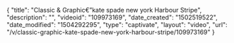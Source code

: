 {
    "title": "Classic &amp; Graphic&euro;&rdquo;kate spade new york Harbour Stripe",
    "description": "",
    "videoid": "109973169",
    "date_created": "1502519522",
    "date_modified": "1504292295",
    "type": "captivate",
    "layout": "video",
    "url": "\/v\/classic-graphic-kate-spade-new-york-harbour-stripe\/109973169"
}